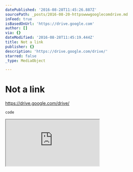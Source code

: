 ```yaml
---
datePublished: '2016-08-28T11:45:26.887Z'
sourcePath: _posts/2016-08-20-httpswwwgooglecomdrive.md
inFeed: true
isBasedOnUrl: 'https://drive.google.com'
author: []
via: {}
dateModified: '2016-08-28T11:45:19.444Z'
title: Not a link
publisher: {}
description: 'https://drive.google.com/drive/'
starred: false
_type: MediaObject

---
```

# Not a link

https://drive.google.com/drive/

    code

<iframe src="https://the-grid.github.io/ed-userhtml/?g=eJyzKbBzzU1KTUlJTVHwCPH1UUjOT0m10S-wAwBrsQge" style=""></iframe>